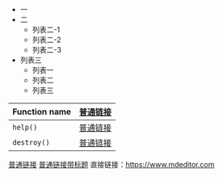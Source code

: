 + 一
+ 二
    + 列表二-1
    + 列表二-2
    + 列表二-3
+ 列表三
    * 列表一
    * 列表二
    * 列表三

| Function name | [普通链接](https://www.mdeditor.com/)  |
| ------------- | ------------------------------ |
| `help()`      | [普通链接](https://www.mdeditor.com/)       |
| `destroy()`   | [普通链接](https://www.mdeditor.com/)   |

[普通链接](https://www.mdeditor.com/)
[普通链接带标题](https://www.mdeditor.com/ "fffff")
直接链接：<https://www.mdeditor.com>
